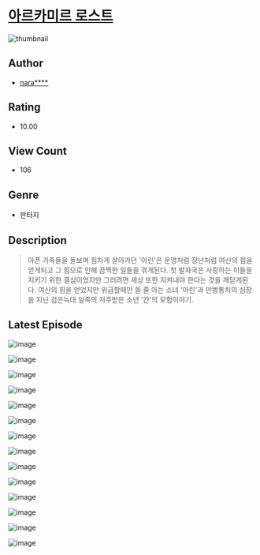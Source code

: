 # [아르카미르 로스트](https://comic.naver.com/bestChallenge/list?titleId=810163)
![thumbnail](https://image-comic.pstatic.net/user_contents_data/challenge_comic/2023/05/23/251881/upload_3976788654938076517_480x623.jpeg)

## Author
- [nara****](https://comic.naver.com/artistTitle?id=251881)

## Rating
- 10.00

## View Count
- 106

## Genre
- 판타지

## Description
> 아픈 가족들을 돌보며 힘차게 살아가던 '아린'은 운명처럼 장난처럼 여신의 힘을 얻게되고 그 힘으로 인해 끔찍한 일들을 겪게된다. 첫 발자국은 사랑하는 이들을 지키기 위한 결심이었지만 그러려면 세상 또한 지켜내야 한다는 것을 깨닫게된다. 여신의 힘을 얻었지만 위급할때만 쓸 줄 아는 소녀 '아린'과 만병통치의 심장을 지닌 검은늑대 일족의 저주받은 소년 '칸'의 모험이야기.


## Latest Episode
![image](https://image-comic.pstatic.net/user_contents_data/challenge_comic/2023/05/23/251881/upload_3473737002651902817.jpeg)

![image](https://image-comic.pstatic.net/user_contents_data/challenge_comic/2023/05/23/251881/upload_7220784647707637561.jpeg)

![image](https://image-comic.pstatic.net/user_contents_data/challenge_comic/2023/05/23/251881/upload_7077514787243111481.jpeg)

![image](https://image-comic.pstatic.net/user_contents_data/challenge_comic/2023/05/23/251881/upload_7378357682030339636.jpeg)

![image](https://image-comic.pstatic.net/user_contents_data/challenge_comic/2023/05/23/251881/upload_3978756759307183409.jpeg)

![image](https://image-comic.pstatic.net/user_contents_data/challenge_comic/2023/05/23/251881/upload_7233398065504269925.jpeg)

![image](https://image-comic.pstatic.net/user_contents_data/challenge_comic/2023/05/23/251881/upload_3546639923599991093.jpeg)

![image](https://image-comic.pstatic.net/user_contents_data/challenge_comic/2023/05/23/251881/upload_3833801764112642662.jpeg)

![image](https://image-comic.pstatic.net/user_contents_data/challenge_comic/2023/05/23/251881/upload_3919650313471340598.jpeg)

![image](https://image-comic.pstatic.net/user_contents_data/challenge_comic/2023/05/23/251881/upload_4063431279308267825.jpeg)

![image](https://image-comic.pstatic.net/user_contents_data/challenge_comic/2023/05/23/251881/upload_3546693799649633889.jpeg)

![image](https://image-comic.pstatic.net/user_contents_data/challenge_comic/2023/05/23/251881/upload_3835151963603362406.jpeg)

![image](https://image-comic.pstatic.net/user_contents_data/challenge_comic/2023/05/23/251881/upload_7005130664004958520.jpeg)

![image](https://image-comic.pstatic.net/user_contents_data/challenge_comic/2023/05/23/251881/upload_7005122945965188145.jpeg)
